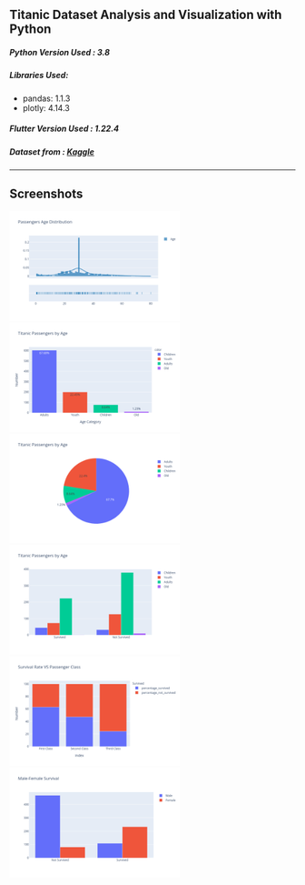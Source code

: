 
Titanic Dataset Analysis and Visualization with Python
-------------
##### Python Version Used : 3.8
##### Libraries Used:
- pandas: 1.1.3
- plotly: 4.14.3

##### Flutter Version Used : 1.22.4  
##### Dataset from : [Kaggle](https://www.kaggle.com/c/titanic/data)  

-------------  

## Screenshots  

<p float="left">
  <img src="screenshots/8.png" width="300"/> 
  <img src="screenshots/4.png" width="300"/>
  <img src="screenshots/5.png" width="300"/> 
  <img src="screenshots/6.png" width="300"/>
  <img src="screenshots/7.png" width="300"/>
  <img src="screenshots/3.png" width="300"/>
</p>
